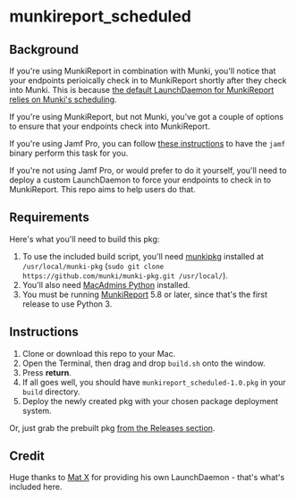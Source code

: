 # munkireport_scheduled

## Background

If you're using MunkiReport in combination with Munki, you'll notice that your endpoints perioically check in to MunkiReport shortly after they check into Munki. This is because [the default LaunchDaemon for MunkiReport relies on Munki's scheduling](https://github.com/munkireport/munkireport-php/wiki/Client-Runs).

If you're using MunkiReport, but not Munki, you've got a couple of options to ensure that your endpoints check into MunkiReport.

If you're using Jamf Pro, you can follow [these instructions](https://github.com/munkireport/munkireport-php/wiki/Using-MunkiReport-with-Jamf) to have the `jamf` binary perform this task for you.

If you're not using Jamf Pro, or would prefer to do it yourself, you'll need to deploy a custom LaunchDaemon to force your endpoints to check in to MunkiReport. This repo aims to help users do that.

## Requirements

Here's what you'll need to build this pkg:

1. To use the included build script, you'll need [munkipkg](https://github.com/munki/munki-pkg) installed at `/usr/local/munki-pkg` (`sudo git clone https://github.com/munki/munki-pkg.git /usr/local/`).
2. You'll also need [MacAdmins Python](https://github.com/macadmins/python) installed.
3. You must be running [MunkiReport](https://github.com/munkireport/munkireport-php) 5.8 or later, since that's the first release to use Python 3.

## Instructions

1. Clone or download this repo to your Mac.
2. Open the Terminal, then drag and drop `build.sh` onto the window.
3. Press **return**.
4. If all goes well, you should have `munkireport_scheduled-1.0.pkg` in your `build` directory.
5. Deploy the newly created pkg with your chosen package deployment system.

Or, just grab the prebuilt pkg [from the Releases section](https://github.com/flammable/munkireport_scheduled/releases).

## Credit

Huge thanks to [Mat X](https://macvfx.blog) for providing his own LaunchDaemon - that's what's included here.